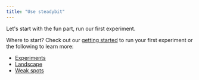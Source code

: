 ```yaml
---
title: "Use steadybit"
---
```


Let's start with the fun part, run our first experiment.

Where to start? Check out our [getting started](getting-started) to run your first experiment or the following to learn more:

- [Experiments](use/10-experiments)
- [Landscape](use/20-landscape)
- [Weak spots](use/30-weakspots)
